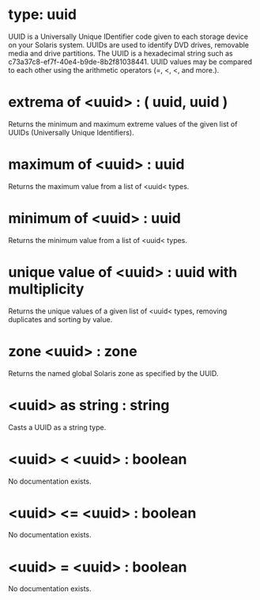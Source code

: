# type: uuid

UUID is a Universally Unique IDentifier code given to each storage device on your Solaris system. UUIDs are used to identify DVD drives, removable media and drive partitions. The UUID is a  hexadecimal string such as c73a37c8-ef7f-40e4-b9de-8b2f81038441. UUID values may be compared to each other using the arithmetic operators (=, &lt;, &lt;, and more.).

# extrema of &lt;uuid&gt; : ( uuid, uuid )

Returns the minimum and maximum extreme values of the given list of UUIDs (Universally Unique Identifiers).

# maximum of &lt;uuid&gt; : uuid

Returns the maximum value from a list of &lt;uuid&lt; types.

# minimum of &lt;uuid&gt; : uuid

Returns the minimum value from a list of &lt;uuid&lt; types.

# unique value of &lt;uuid&gt; : uuid with multiplicity

Returns the unique values of a given list of &lt;uuid&lt; types, removing duplicates and sorting by value.

# zone &lt;uuid&gt; : zone

Returns the named global Solaris zone as specified by the UUID.

# &lt;uuid&gt; as string : string

Casts a UUID as a string type.

# &lt;uuid&gt; &lt; &lt;uuid&gt; : boolean

No documentation exists.

# &lt;uuid&gt; &lt;= &lt;uuid&gt; : boolean

No documentation exists.

# &lt;uuid&gt; = &lt;uuid&gt; : boolean

No documentation exists.
